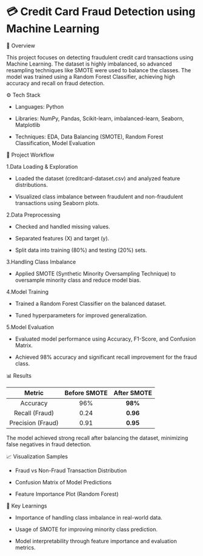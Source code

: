 # 💳 Credit Card Fraud Detection using Machine Learning

📘 Overview

This project focuses on detecting fraudulent credit card transactions using Machine Learning. The dataset is highly imbalanced, so advanced resampling techniques like SMOTE were used to balance the classes. The model was trained using a Random Forest Classifier, achieving high accuracy and recall on fraud detection.

⚙️ Tech Stack

- Languages: Python

- Libraries: NumPy, Pandas, Scikit-learn, imbalanced-learn, Seaborn, Matplotlib

- Techniques: EDA, Data Balancing (SMOTE), Random Forest Classification, Model Evaluation


🧠 Project Workflow

1.Data Loading & Exploration

  - Loaded the dataset (creditcard-dataset.csv) and analyzed feature distributions.

  - Visualized class imbalance between fraudulent and non-fraudulent transactions using Seaborn plots.

2.Data Preprocessing

  - Checked and handled missing values.

  - Separated features (X) and target (y).

  - Split data into training (80%) and testing (20%) sets.

3.Handling Class Imbalance

  - Applied SMOTE (Synthetic Minority Oversampling Technique) to oversample minority class and reduce model bias.

4.Model Training

  - Trained a Random Forest Classifier on the balanced dataset.

  - Tuned hyperparameters for improved generalization.

5.Model Evaluation

  - Evaluated model performance using Accuracy, F1-Score, and Confusion Matrix.

  - Achieved 98% accuracy and significant recall improvement for the fraud class.


📊 Results

|       Metric      | Before SMOTE | After SMOTE |
| :---------------: | :----------: | :---------: |
|      Accuracy     |      96%     |   **98%**   |
|   Recall (Fraud)  |     0.24     |   **0.96**  |
| Precision (Fraud) |     0.91     |   **0.95**  |

The model achieved strong recall after balancing the dataset, minimizing false negatives in fraud detection.



📈 Visualization Samples

 - Fraud vs Non-Fraud Transaction Distribution

 - Confusion Matrix of Model Predictions

 - Feature Importance Plot (Random Forest)


🧾 Key Learnings

 - Importance of handling class imbalance in real-world data.

 - Usage of SMOTE for improving minority class prediction.

 - Model interpretability through feature importance and evaluation metrics.
